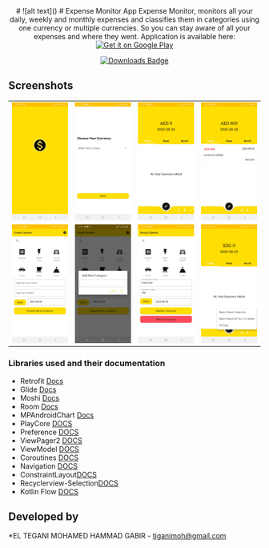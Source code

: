 <div align="center">
# ![alt text]()
# Expense Monitor App
Expense Monitor, monitors all your daily, weekly and monthly expenses and classifies them in categories using one currency or multiple currencies. So you can stay aware of all your expenses and where they went.
Application is available here:
<a href='https://play.google.com/store/apps/details?id=com.codingblocks.cbonlineapp'><img alt='Get it on Google Play' src='https://play.google.com/intl/en_us/badges/images/generic/en_badge_web_generic.png' height="80"/></a>

[![Downloads Badge](https://img.shields.io/endpoint?logo=google-play&url=https://api-playstore.rajkumaar.co.in/downloads?id=com.codingblocks.cbonlineapp&color=success)](https://play.google.com/store/apps/details?id=com.monitoryourexpenses.expenses)️
</div>

## Screenshots
<table align="center">
        <tr>
          <td><img src = "app/screenshots/1.jpg" ></td>
          <td><img src = "app/screenshots/2.jpg" ></td>
          <td><img src = "app/screenshots/3.jpg" ></td>
          <td><img src = "app/screenshots/4.jpg" ></td>
        </tr>
      <tr>
        <td><img src = "app/screenshots/5.jpg" ></td>
        <td><img src = "app/screenshots/6.jpg" ></td>
        <td><img src = "app/screenshots/7.jpg" ></td>
        <td><img src = "app/screenshots/8.jpg" ></td>
      </tr>
</table> 

### Libraries used and their documentation

- Retrofit [Docs](https://square.github.io/retrofit/)
- Glide [Docs](https://bumptech.github.io/glide/)
- Moshi [Docs](https://github.com/square/moshi)
- Room [Docs](https://developer.android.com/jetpack/androidx/releases/room)
- MPAndroidChart [Docs](https://github.com/PhilJay/MPAndroidChart)
- PlayCore [DOCS](https://developer.android.com/guide/playcore)
- Preference [DOCS](https://developer.android.com/reference/android/preference/Preference)
- ViewPager2 [DOCS](https://developer.android.com/jetpack/androidx/releases/viewpager2)
- ViewModel [DOCS](https://developer.android.com/topic/libraries/architecture/viewmodel)
- Coroutines [DOCS](https://developer.android.com/kotlin/coroutines)
- Navigation [DOCS](https://developer.android.com/guide/navigation/navigation-getting-started)
- ConstraintLayout[DOCS](https://developer.android.com/reference/androidx/constraintlayout/widget/ConstraintLayout)
- Recyclerview-Selection[DOCS](https://developer.android.com/reference/kotlin/androidx/recyclerview/selection/package-summary)
- Kotlin Flow [DOCS](https://kotlinlang.org/docs/reference/coroutines/flow.html)

## Developed by
*EL TEGANI MOHAMED HAMMAD GABIR - <tiganimoh@gmail.com>